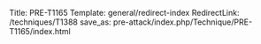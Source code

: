 Title: PRE-T1165
Template: general/redirect-index
RedirectLink: /techniques/T1388
save_as: pre-attack/index.php/Technique/PRE-T1165/index.html